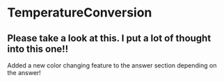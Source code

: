 # TemperatureConversion
## Please take a look at this. I put a lot of thought into this one!!
Added a new color changing feature to the answer section depending on the answer!